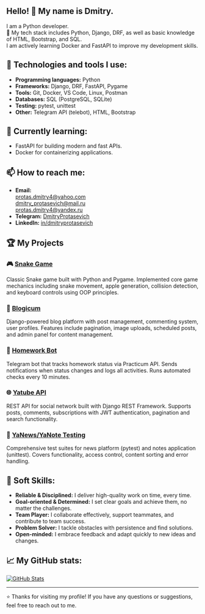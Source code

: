 ## Hello! 👋 My name is Dmitry.

I am a Python developer.  
🚀 My tech stack includes Python, Django, DRF, as well as basic knowledge of HTML, Bootstrap, and SQL.  
I am actively learning Docker and FastAPI to improve my development skills.

## 🔧 Technologies and tools I use:
- **Programming languages:** Python
- **Frameworks:** Django, DRF, FastAPI, Pygame
- **Tools:** Git, Docker, VS Code, Linux, Postman
- **Databases:** SQL (PostgreSQL, SQLite)
- **Testing:** pytest, unittest
- **Other:** Telegram API (telebot), HTML, Bootstrap

## 🌱 Currently learning:
- FastAPI for building modern and fast APIs.
- Docker for containerizing applications.

## 📫 How to reach me:
- **Email:**  
[protas.dmitry4@yahoo.com](mailto:protas.dmitry4@yahoo.com)  
[dmitry_protasevich@mail.ru](mailto:dmitry_protasevich@mail.ru)  
[protas.dmitry4@yandex.ru](mailto:protas.dmitry4@yandex.ru)
- **Telegram:** [DmitryProtasevich](https://t.me/DmitryProtasevich)
- **LinkedIn:** [in/dmitryprotasevich](https://www.linkedin.com/in/dmitryprotasevich)

## 🏆 My Projects

### 🎮 [Snake Game](https://github.com/DmitryProtasevich/snake-game)
Classic Snake game built with Python and Pygame. Implemented core game mechanics including snake movement, apple generation, collision detection, and keyboard controls using OOP principles.

### 📝 [Blogicum](https://github.com/DmitryProtasevich/blogicum)
Django-powered blog platform with post management, commenting system, user profiles. Features include pagination, image uploads, scheduled posts, and admin panel for content management.

### 🤖 [Homework Bot](https://github.com/DmitryProtasevich/homework-bot)
Telegram bot that tracks homework status via Practicum API. Sends notifications when status changes and logs all activities. Runs automated checks every 10 minutes.

### 🌐 [Yatube API](https://github.com/DmitryProtasevich/api-yatube)
REST API for social network built with Django REST Framework. Supports posts, comments, subscriptions with JWT authentication, pagination and search functionality.

### 🧪 [YaNews/YaNote Testing](https://github.com/DmitryProtasevich/django-testing)
Comprehensive test suites for news platform (pytest) and notes application (unittest). Covers functionality, access control, content sorting and error handling.



## 🧠 Soft Skills:
- **Reliable & Disciplined:** I deliver high-quality work on time, every time.
- **Goal-oriented & Determined:** I set clear goals and achieve them, no matter the challenges.
- **Team Player:** I collaborate effectively, support teammates, and contribute to team success.
- **Problem Solver:** I tackle obstacles with persistence and find solutions.
- **Open-minded:** I embrace feedback and adapt quickly to new ideas and changes.

## 📈 My GitHub stats:
[![GitHub Stats](https://github-readme-stats.vercel.app/api?username=DmitryProtasevich&show_icons=true&theme=dark)](https://github.com/DmitryProtasevich)

---

⭐ Thanks for visiting my profile! If you have any questions or suggestions, feel free to reach out to me.
